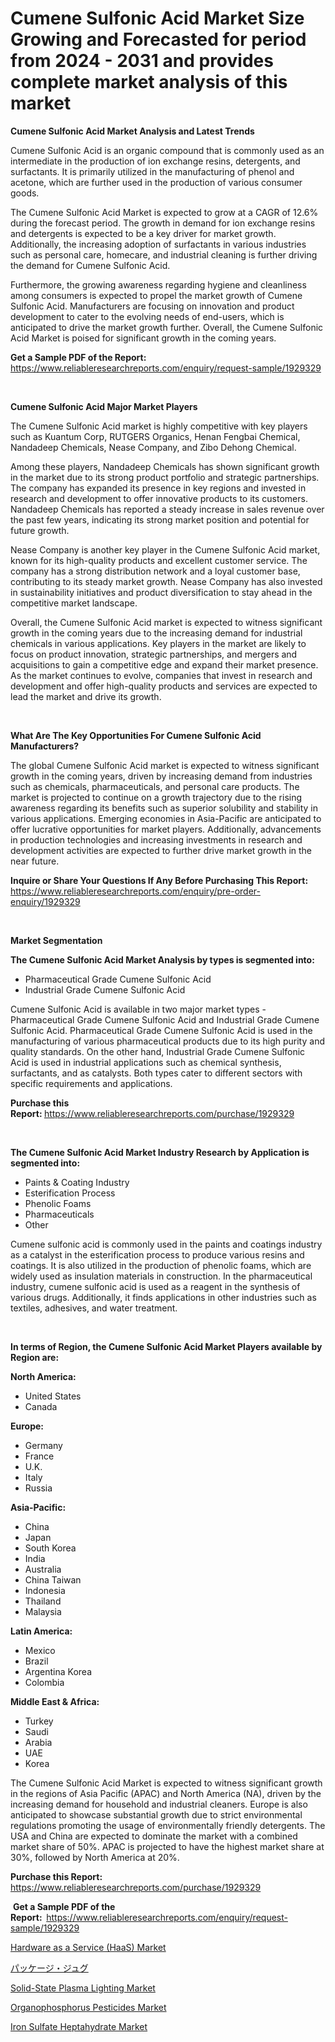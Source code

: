 <p><h1>Cumene Sulfonic Acid Market Size Growing and Forecasted for period from 2024 - 2031 and provides complete market analysis of this market</h1></p><p><strong>Cumene Sulfonic Acid Market Analysis and Latest Trends</strong></p>
<p><p>Cumene Sulfonic Acid is an organic compound that is commonly used as an intermediate in the production of ion exchange resins, detergents, and surfactants. It is primarily utilized in the manufacturing of phenol and acetone, which are further used in the production of various consumer goods.</p><p>The Cumene Sulfonic Acid Market is expected to grow at a CAGR of 12.6% during the forecast period. The growth in demand for ion exchange resins and detergents is expected to be a key driver for market growth. Additionally, the increasing adoption of surfactants in various industries such as personal care, homecare, and industrial cleaning is further driving the demand for Cumene Sulfonic Acid.</p><p>Furthermore, the growing awareness regarding hygiene and cleanliness among consumers is expected to propel the market growth of Cumene Sulfonic Acid. Manufacturers are focusing on innovation and product development to cater to the evolving needs of end-users, which is anticipated to drive the market growth further. Overall, the Cumene Sulfonic Acid Market is poised for significant growth in the coming years.</p></p>
<p><strong>Get a Sample PDF of the Report:&nbsp;</strong> <a href="https://www.reliableresearchreports.com/enquiry/request-sample/1929329">https://www.reliableresearchreports.com/enquiry/request-sample/1929329</a></p>
<p>&nbsp;</p>
<p><strong>Cumene Sulfonic Acid Major Market Players</strong></p>
<p><p>The Cumene Sulfonic Acid market is highly competitive with key players such as Kuantum Corp, RUTGERS Organics, Henan Fengbai Chemical, Nandadeep Chemicals, Nease Company, and Zibo Dehong Chemical. </p><p>Among these players, Nandadeep Chemicals has shown significant growth in the market due to its strong product portfolio and strategic partnerships. The company has expanded its presence in key regions and invested in research and development to offer innovative products to its customers. Nandadeep Chemicals has reported a steady increase in sales revenue over the past few years, indicating its strong market position and potential for future growth.</p><p>Nease Company is another key player in the Cumene Sulfonic Acid market, known for its high-quality products and excellent customer service. The company has a strong distribution network and a loyal customer base, contributing to its steady market growth. Nease Company has also invested in sustainability initiatives and product diversification to stay ahead in the competitive market landscape.</p><p>Overall, the Cumene Sulfonic Acid market is expected to witness significant growth in the coming years due to the increasing demand for industrial chemicals in various applications. Key players in the market are likely to focus on product innovation, strategic partnerships, and mergers and acquisitions to gain a competitive edge and expand their market presence. As the market continues to evolve, companies that invest in research and development and offer high-quality products and services are expected to lead the market and drive its growth.</p></p>
<p>&nbsp;</p>
<p><strong>What Are The Key Opportunities For Cumene Sulfonic Acid Manufacturers?</strong></p>
<p><p>The global Cumene Sulfonic Acid market is expected to witness significant growth in the coming years, driven by increasing demand from industries such as chemicals, pharmaceuticals, and personal care products. The market is projected to continue on a growth trajectory due to the rising awareness regarding its benefits such as superior solubility and stability in various applications. Emerging economies in Asia-Pacific are anticipated to offer lucrative opportunities for market players. Additionally, advancements in production technologies and increasing investments in research and development activities are expected to further drive market growth in the near future.</p></p>
<p><strong>Inquire or Share Your Questions If Any Before Purchasing This Report:</strong> <a href="https://www.reliableresearchreports.com/enquiry/pre-order-enquiry/1929329">https://www.reliableresearchreports.com/enquiry/pre-order-enquiry/1929329</a></p>
<p>&nbsp;</p>
<p><strong>Market Segmentation</strong></p>
<p><strong>The Cumene Sulfonic Acid Market Analysis by types is segmented into:</strong></p>
<p><ul><li>Pharmaceutical Grade Cumene Sulfonic Acid</li><li>Industrial Grade Cumene Sulfonic Acid</li></ul></p>
<p><p>Cumene Sulfonic Acid is available in two major market types - Pharmaceutical Grade Cumene Sulfonic Acid and Industrial Grade Cumene Sulfonic Acid. Pharmaceutical Grade Cumene Sulfonic Acid is used in the manufacturing of various pharmaceutical products due to its high purity and quality standards. On the other hand, Industrial Grade Cumene Sulfonic Acid is used in industrial applications such as chemical synthesis, surfactants, and as catalysts. Both types cater to different sectors with specific requirements and applications.</p></p>
<p><strong>Purchase this Report:&nbsp;</strong><a href="https://www.reliableresearchreports.com/purchase/1929329">https://www.reliableresearchreports.com/purchase/1929329</a></p>
<p>&nbsp;</p>
<p><strong>The Cumene Sulfonic Acid Market Industry Research by Application is segmented into:</strong></p>
<p><ul><li>Paints & Coating Industry</li><li>Esterification Process</li><li>Phenolic Foams</li><li>Pharmaceuticals</li><li>Other</li></ul></p>
<p><p>Cumene sulfonic acid is commonly used in the paints and coatings industry as a catalyst in the esterification process to produce various resins and coatings. It is also utilized in the production of phenolic foams, which are widely used as insulation materials in construction. In the pharmaceutical industry, cumene sulfonic acid is used as a reagent in the synthesis of various drugs. Additionally, it finds applications in other industries such as textiles, adhesives, and water treatment.</p></p>
<p>&nbsp;</p>
<p><strong>In terms of Region, the Cumene Sulfonic Acid Market Players available by Region are:</strong></p>
<p>
    <p> <strong> North America: </strong>
        <ul>
            <li>United States</li>
            <li>Canada</li>
        </ul>
        </p> 
    <p> <strong> Europe: </strong>
        <ul>
            <li>Germany</li>
            <li>France</li>
            <li>U.K.</li>
            <li>Italy</li>
            <li>Russia</li>
        </ul>
        </p> 
    <p> <strong> Asia-Pacific: </strong>
        <ul>
            <li>China</li>
            <li>Japan</li>
            <li>South Korea</li>
            <li>India</li>
            <li>Australia</li>
            <li>China Taiwan</li>
            <li>Indonesia</li>
            <li>Thailand</li>
            <li>Malaysia</li>
        </ul>
        </p> 
    <p> <strong> Latin America: </strong>
        <ul>
            <li>Mexico</li>
            <li>Brazil</li>
            <li>Argentina Korea</li>
            <li>Colombia</li>
        </ul>
        </p> 
    <p> <strong> Middle East & Africa: </strong>
        <ul>
            <li>Turkey</li>
            <li>Saudi</li>
            <li>Arabia</li>
            <li>UAE</li>
            <li>Korea</li>
        </ul>
    </p>
    </p>
<p><p>The Cumene Sulfonic Acid Market is expected to witness significant growth in the regions of Asia Pacific (APAC) and North America (NA), driven by the increasing demand for household and industrial cleaners. Europe is also anticipated to showcase substantial growth due to strict environmental regulations promoting the usage of environmentally friendly detergents. The USA and China are expected to dominate the market with a combined market share of 50%. APAC is projected to have the highest market share at 30%, followed by North America at 20%.</p></p>
<p><strong>Purchase this Report: </strong><a href="https://www.reliableresearchreports.com/purchase/1929329">https://www.reliableresearchreports.com/purchase/1929329</a></p>
<p>&nbsp;<strong>Get a Sample PDF of the Report:&nbsp;&nbsp;</strong><a href="https://www.reliableresearchreports.com/enquiry/request-sample/1929329">https://www.reliableresearchreports.com/enquiry/request-sample/1929329</a></p>
<p><strong></strong></p>
<p><p><a href="https://issuu.com/reportprime-2/docs/hardware-as-a-service-haas-market-size-2030.pptx">Hardware as a Service (HaaS) Market</a></p><p><a href="https://github.com/avbqbctihcbe2/Market-Research-Report-List-1/blob/main/2086129192930.md">パッケージ・ジュグ</a></p><p><a href="https://issuu.com/reportprime-2/docs/solid-state-plasma-lighting-market-size-2030.pptx">Solid-State Plasma Lighting Market</a></p><p><a href="https://github.com/dimitrishawkinswaynenp91rgz/Market-Research-Report-List-1/blob/main/organophosphorus-pesticides-market.md">Organophosphorus Pesticides Market</a></p><p><a href="https://github.com/changoleonlaverguenzanoexiste/Market-Research-Report-List-2/blob/main/iron-sulfate-heptahydrate-market.md">Iron Sulfate Heptahydrate Market</a></p></p>